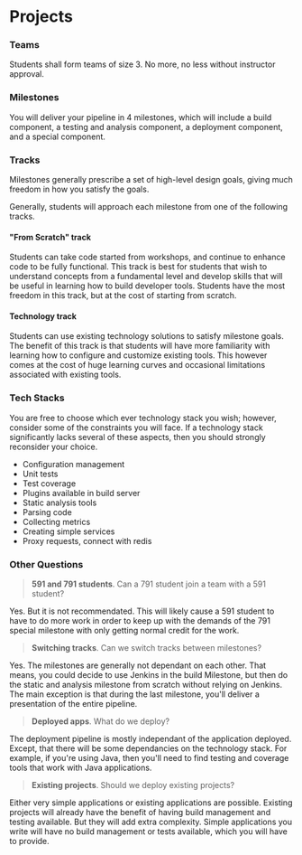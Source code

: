 # Projects

### Teams

Students shall form teams of size 3. No more, no less without instructor approval.

### Milestones

You will deliver your pipeline in 4 milestones, which will include a build component, a testing and analysis component, a deployment component, and a special component.

### Tracks

Milestones generally prescribe a set of high-level design goals, giving much freedom in how you satisfy the goals.

Generally, students will approach each milestone from one of the following tracks.

#### "From Scratch" track

Students can take code started from workshops, and continue to enhance code to be fully functional. This track is best for students that wish to understand concepts from a fundamental level and develop skills that will be useful in learning how to build developer tools. Students have the most freedom in this track, but at the cost of starting from scratch.

#### Technology track

Students can use existing technology solutions to satisfy milestone goals. The benefit of this track is that students will have more familiarity with learning how to configure and customize existing tools. This however comes at the cost of huge learning curves and occasional limitations associated with existing tools.

### Tech Stacks

You are free to choose which ever technology stack you wish; however, consider some of the constraints you will face. If a technology stack significantly lacks several of these aspects, then you should strongly reconsider your choice.

* Configuration management
* Unit tests
* Test coverage
* Plugins available in build server
* Static analysis tools
* Parsing code
* Collecting metrics
* Creating simple services
* Proxy requests, connect with redis

### Other Questions

> **591 and 791 students**. Can a 791 student join a team with a 591 student?

Yes. But it is not recommendated. This will likely cause a 591 student to have to do more work in order to keep up with the demands of the 791 special milestone with only getting normal credit for the work.

> **Switching tracks**. Can we switch tracks between milestones?

Yes. The milestones are generally not dependant on each other. That means, you could decide to use Jenkins in the build Milestone, but then do the static and analysis milestone from scratch without relying on Jenkins. The main exception is that during the last milestone, you'll deliver a presentation of the entire pipeline.

> **Deployed apps**. What do we deploy?

The deployment pipeline is mostly independant of the application deployed. Except, that there will be some dependancies on the technology stack. For example, if you're using Java, then you'll need to find testing and coverage tools that work with Java applications.

> **Existing projects**. Should we deploy existing projects?

Either very simple applications or existing applications are possible. Existing projects will already have the benefit of having build management and testing available. But they will add extra complexity. Simple applications you write will have no build management or tests available, which you will have to provide.
